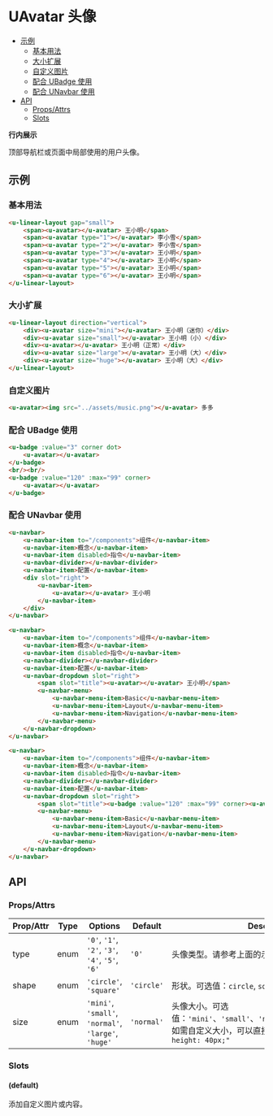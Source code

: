 <!-- 该 README.md 根据 api.yaml 和 docs/*.md 自动生成，为了方便在 GitHub 和 NPM 上查阅。如需修改，请查看源文件 -->

# UAvatar 头像

- [示例](#示例)
    - [基本用法](#基本用法)
    - [大小扩展](#大小扩展)
    - [自定义图片](#自定义图片)
    - [配合 UBadge 使用](#配合-ubadge-使用)
    - [配合 UNavbar 使用](#配合-unavbar-使用)
- [API]()
    - [Props/Attrs](#propsattrs)
    - [Slots](#slots)

**行内展示**

顶部导航栏或页面中局部使用的用户头像。

## 示例
### 基本用法

``` html
<u-linear-layout gap="small">
    <span><u-avatar></u-avatar> 王小明</span>
    <span><u-avatar type="1"></u-avatar> 李小雪</span>
    <span><u-avatar type="2"></u-avatar> 李小雪</span>
    <span><u-avatar type="3"></u-avatar> 王小明</span>
    <span><u-avatar type="4"></u-avatar> 王小明</span>
    <span><u-avatar type="5"></u-avatar> 王小明</span>
    <span><u-avatar type="6"></u-avatar> 王小明</span>
</u-linear-layout>
```

### 大小扩展

``` html
<u-linear-layout direction="vertical">
    <div><u-avatar size="mini"></u-avatar> 王小明（迷你）</div>
    <div><u-avatar size="small"></u-avatar> 王小明（小）</div>
    <div><u-avatar></u-avatar> 王小明（正常）</div>
    <div><u-avatar size="large"></u-avatar> 王小明（大）</div>
    <div><u-avatar size="huge"></u-avatar> 王小明（大）</div>
</u-linear-layout>
```

### 自定义图片

``` html
<u-avatar><img src="../assets/music.png"></u-avatar> 多多
```

### 配合 UBadge 使用

```html
<u-badge :value="3" corner dot>
    <u-avatar></u-avatar>
</u-badge>
<br/><br/>
<u-badge :value="120" :max="99" corner>
    <u-avatar></u-avatar>
</u-badge>
```

### 配合 UNavbar 使用

``` html
<u-navbar>
    <u-navbar-item to="/components">组件</u-navbar-item>
    <u-navbar-item>概念</u-navbar-item>
    <u-navbar-item disabled>指令</u-navbar-item>
    <u-navbar-divider></u-navbar-divider>
    <u-navbar-item>配置</u-navbar-item>
    <div slot="right">
        <u-navbar-item>
            <u-avatar></u-avatar> 王小明
        </u-navbar-item>
    </div>
</u-navbar>
```

``` html
<u-navbar>
    <u-navbar-item to="/components">组件</u-navbar-item>
    <u-navbar-item>概念</u-navbar-item>
    <u-navbar-item disabled>指令</u-navbar-item>
    <u-navbar-divider></u-navbar-divider>
    <u-navbar-item>配置</u-navbar-item>
    <u-navbar-dropdown slot="right">
        <span slot="title"><u-avatar></u-avatar> 王小明</span>
        <u-navbar-menu>
            <u-navbar-menu-item>Basic</u-navbar-menu-item>
            <u-navbar-menu-item>Layout</u-navbar-menu-item>
            <u-navbar-menu-item>Navigation</u-navbar-menu-item>
        </u-navbar-menu>
    </u-navbar-dropdown>
</u-navbar>
```

``` html
<u-navbar>
    <u-navbar-item to="/components">组件</u-navbar-item>
    <u-navbar-item>概念</u-navbar-item>
    <u-navbar-item disabled>指令</u-navbar-item>
    <u-navbar-divider></u-navbar-divider>
    <u-navbar-item>配置</u-navbar-item>
    <u-navbar-dropdown slot="right">
        <span slot="title"><u-badge :value="120" :max="99" corner><u-avatar></u-avatar></u-badge> 王小明</span>
        <u-navbar-menu>
            <u-navbar-menu-item>Basic</u-navbar-menu-item>
            <u-navbar-menu-item>Layout</u-navbar-menu-item>
            <u-navbar-menu-item>Navigation</u-navbar-menu-item>
        </u-navbar-menu>
    </u-navbar-dropdown>
</u-navbar>
```

## API
### Props/Attrs

| Prop/Attr | Type | Options | Default | Description |
| --------- | ---- | ------- | ------- | ----------- |
| type | enum | `'0'`, `'1'`, `'2'`, `'3'`, `'4'`, `'5'`, `'6'` | `'0'` | 头像类型。请参考上面的示例 |
| shape | enum | `'circle'`, `'square'` | `'circle'` | 形状。可选值：`circle`, `square` 两种类型 |
| size | enum | `'mini'`, `'small'`, `'normal'`, `'large'`, `'huge'` | `'normal'` | 头像大小。可选值：`'mini'`、`'small'`、`'normal'`、`'large'`、`'huge'`。如需自定义大小，可以直接设置`style="width: 40px; height: 40px;"` |

### Slots

#### (default)

添加自定义图片或内容。

